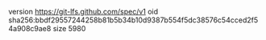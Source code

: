 version https://git-lfs.github.com/spec/v1
oid sha256:bbdf29557244258b81b5b34b10d9387b554f5dc38576c54cced2f54a908c9ae8
size 5980
